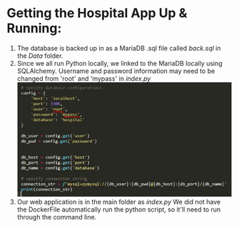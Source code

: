 # Getting the Hospital App Up & Running:

1. The database is backed up in as a MariaDB .sql file called <em>back.sql</em> in the *Data* folder.
2. Since we all run Python locally, we linked to the MariaDB locally using SQLAlchemy. Username and password information may need to be changed from 'root' and 'mypass' in *index.py* ![screen](Screen.JPG)
3. Our web application is in the main folder as *index.py* We did not have the DockerFile automatically run the python script, so it'll need to run through the command line. 
